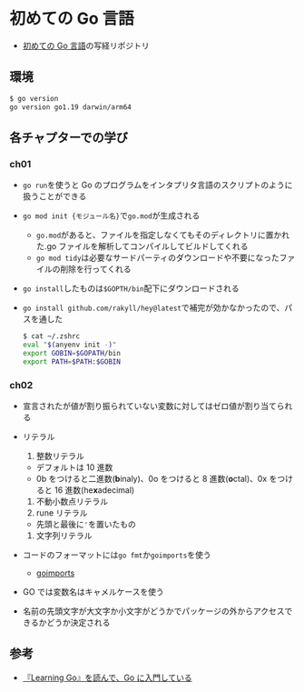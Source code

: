 # 初めての Go 言語

- [初めての Go 言語](https://www.oreilly.co.jp/books/9784814400041/)の写経リポジトリ

## 環境

```sh
$ go version
go version go1.19 darwin/arm64
```

## 各チャプターでの学び

### ch01

- `go run`を使うと Go のプログラムをインタプリタ言語のスクリプトのように扱うことができる
- `go mod init {モジュール名}`で`go.mod`が生成される
  - `go.mod`があると、ファイルを指定しなくてもそのディレクトリに置かれた.go ファイルを解析してコンパイルしてビルドしてくれる
  - `go mod tidy`は必要なサードパーティのダウンロードや不要になったファイルの削除を行ってくれる
- `go install`したものは`$GOPTH/bin`配下にダウンロードされる
- `go install github.com/rakyll/hey@latest`で補完が効かなかったので、パスを通した

  ```sh
  $ cat ~/.zshrc
  eval "$(anyenv init -)"
  export GOBIN=$GOPATH/bin
  export PATH=$PATH:$GOBIN
  ```

### ch02

- 宣言されたが値が割り振られていない変数に対してはゼロ値が割り当てられる
- リテラル

  1. 整数リテラル

  - デフォルトは 10 進数
  - 0b をつけると二進数(**b**inaly)、0o をつけると 8 進数(**o**ctal)、0x をつけると 16 進数(he**x**adecimal)

  1. 不動小数点リテラル
  1. rune リテラル

  - 先頭と最後に`'`を置いたもの

  1. 文字列リテラル

- コードのフォーマットには`go fmt`か`goimports`を使う
  - [goimports](https://pkg.go.dev/golang.org/x/tools/cmd/goimports)
- GO では変数名はキャメルケースを使う
- 名前の先頭文字が大文字か小文字がどうかでパッケージの外からアクセスできるかどうか決定される

## 参考

- [『Learning Go』を読んで、Go に入門している](https://blog.magnolia.tech/entry/2022/06/25/161525)
